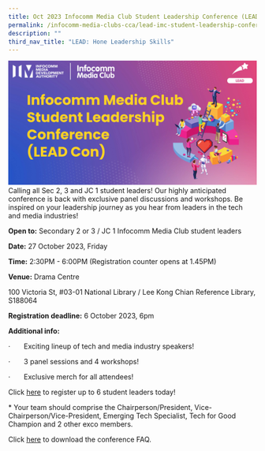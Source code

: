 ```yaml
---
title: Oct 2023 Infocomm Media Club Student Leadership Conference (LEAD Con)
permalink: /infocomm-media-clubs-cca/lead-imc-student-leadership-conference-lead-con/
description: ""
third_nav_title: "LEAD: Hone Leadership Skills"
---
```

![](/images/lead%20con%202023%20web%20banner.jpg)
Calling all Sec 2, 3 and JC 1 student leaders! Our highly anticipated conference is back with exclusive panel discussions and workshops. Be inspired on your leadership journey as you hear from leaders in the tech and media industries!

**Open to:** Secondary 2 or 3 / JC 1 Infocomm Media Club student leaders

**Date:** 27 October 2023, Friday

**Time:** 2:30PM - 6:00PM (Registration counter opens at 1.45PM)

**Venue:** Drama Centre

100 Victoria St, #03-01 National Library / Lee Kong Chian Reference Library, S188064

**Registration deadline:** 6 October 2023, 6pm

**Additional info:**

·       Exciting lineup of tech and media industry speakers!

·       3 panel sessions and 4 workshops!

·       Exclusive merch for all attendees!

Click [here](https://form.gov.sg/64f96d0e44045300139c6c6c) to register up to 6 student leaders today!

\* Your team should comprise the Chairperson/President, Vice-Chairperson/Vice-President, Emerging Tech Specialist, Tech for Good Champion and 2 other exco members.

Click [here](https://go.gov.sg/lead-imc-student-leadership-conference-faq) to download the conference FAQ.